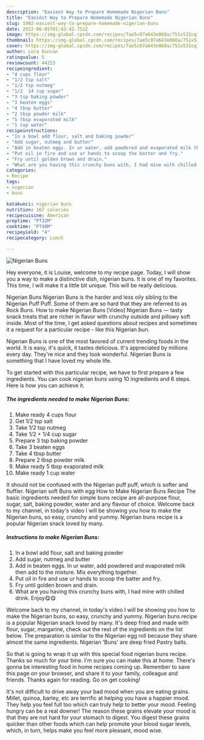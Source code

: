 ```yaml
---
description: "Easiest Way to Prepare Homemade Nigerian Buns"
title: "Easiest Way to Prepare Homemade Nigerian Buns"
slug: 1902-easiest-way-to-prepare-homemade-nigerian-buns
date: 2022-06-05T01:43:42.751Z
image: https://img-global.cpcdn.com/recipes/7ae5c07a643e860a/751x532cq70/nigerian-buns-recipe-main-photo.jpg
thumbnail: https://img-global.cpcdn.com/recipes/7ae5c07a643e860a/751x532cq70/nigerian-buns-recipe-main-photo.jpg
cover: https://img-global.cpcdn.com/recipes/7ae5c07a643e860a/751x532cq70/nigerian-buns-recipe-main-photo.jpg
author: Lora Duncan
ratingvalue: 5
reviewcount: 44253
recipeingredient:
- "4 cups flour"
- "1/2 tsp salt"
- "1/2 tsp nutmeg"
- "1/2  14 cup sugar"
- "3 tsp baking powder"
- "3 beaten eggs"
- "4 tbsp butter"
- "2 tbsp powder milk"
- "5 tbsp evaporated milk"
- "1 cup water"
recipeinstructions:
- "In a bowl add flour, salt and baking powder"
- "Add sugar, nutmeg and butter"
- "Add in beaten eggs. In ur water, add powdered and evaporated milk then add to the mixture. Mix everything together."
- "Put oil in fire and use ur hands to scoop the batter and fry."
- "Fry until golden brown and drain."
- "What are you having this crunchy buns with, I had mine with chilled drink. Enjoy😋😋"
categories:
- Recipe
tags:
- nigerian
- buns

katakunci: nigerian buns 
nutrition: 167 calories
recipecuisine: American
preptime: "PT32M"
cooktime: "PT40M"
recipeyield: "4"
recipecategory: Lunch

---
```



![Nigerian Buns](https://img-global.cpcdn.com/recipes/7ae5c07a643e860a/751x532cq70/nigerian-buns-recipe-main-photo.jpg)

Hey everyone, it is Louise, welcome to my recipe page. Today, I will show you a way to make a distinctive dish, nigerian buns. It is one of my favorites. This time, I will make it a little bit unique. This will be really delicious.

Nigerian Buns Nigerian Buns is the harder and less oily sibling to the Nigerian Puff Puff. Some of them are so hard that they are referred to as Rock Buns. How to make Nigerian Buns [Video] Nigerian Buns — tasty snack treats that are richer in flavor with crunchy outside and pillowy soft inside. Most of the time, I get asked questions about recipes and sometimes it a request for a particular recipe - like this Nigerian bun.

Nigerian Buns is one of the most favored of current trending foods in the world. It is easy, it's quick, it tastes delicious. It's appreciated by millions every day. They're nice and they look wonderful. Nigerian Buns is something that I have loved my whole life.


To get started with this particular recipe, we have to first prepare a few ingredients. You can cook nigerian buns using 10 ingredients and 6 steps. Here is how you can achieve it.

<!--inarticleads1-->

##### The ingredients needed to make Nigerian Buns:

1. Make ready 4 cups flour
1. Get 1/2 tsp salt
1. Take 1/2 tsp nutmeg
1. Take 1/2 + 1/4 cup sugar
1. Prepare 3 tsp baking powder
1. Take 3 beaten eggs
1. Take 4 tbsp butter
1. Prepare 2 tbsp powder milk
1. Make ready 5 tbsp evaporated milk
1. Make ready 1 cup water


It should not be confused with the Nigerian puff puff, which is softer and fluffier. Nigerian soft Buns with egg How to Make Nigerian Buns Recipe The basic ingredients needed for simple buns recipe are all-purpose flour, sugar, salt, baking powder, water and any flavour of choice. Welcome back to my channel, in today&#39;s video I will be showing you how to make the Nigerian buns, so easy, crunchy and yummy. Nigerian buns recipe is a popular Nigerian snack loved by many. 

<!--inarticleads2-->

##### Instructions to make Nigerian Buns:

1. In a bowl add flour, salt and baking powder
1. Add sugar, nutmeg and butter
1. Add in beaten eggs. In ur water, add powdered and evaporated milk then add to the mixture. Mix everything together.
1. Put oil in fire and use ur hands to scoop the batter and fry.
1. Fry until golden brown and drain.
1. What are you having this crunchy buns with, I had mine with chilled drink. Enjoy😋😋


Welcome back to my channel, in today&#39;s video I will be showing you how to make the Nigerian buns, so easy, crunchy and yummy. Nigerian buns recipe is a popular Nigerian snack loved by many. It&#39;s deep fried and made with flour, sugar, margarine, check out the rest of the ingredients on the list below. The preparation is similar to the Nigerian egg roll because they share almost the same ingredients. Nigerian &#39;Buns&#39; are deep fried Pastry balls. 

So that is going to wrap it up with this special food nigerian buns recipe. Thanks so much for your time. I'm sure you can make this at home. There's gonna be interesting food in home recipes coming up. Remember to save this page on your browser, and share it to your family, colleague and friends. Thanks again for reading. Go on get cooking!

It's not difficult to drive away your bad mood when you are eating grains. Millet, quinoa, barley, etc are terrific at helping you have a happier mood. They help you feel full too which can truly help to better your mood. Feeling hungry can be a real downer! The reason these grains elevate your mood is that they are not hard for your stomach to digest. You digest these grains quicker than other foods which can help promote your blood sugar levels, which, in turn, helps make you feel more pleasant, mood wise.
